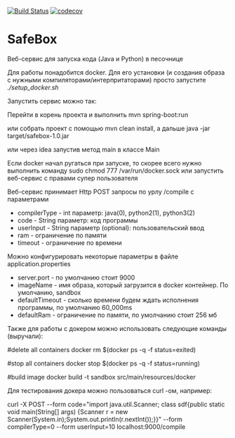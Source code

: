 [![Build Status](https://travis-ci.org/hh-project17/safebox.svg?branch=master)](https://travis-ci.org/hh-project17/safebox)
[![codecov](https://codecov.io/gh/hh-project17/safebox/branch/master/graph/badge.svg)](https://codecov.io/gh/hh-project17/safebox)

# SafeBox
Веб-сервис для запуска кода (Java и Python) в песочнице

Для работы понадобится docker. Для его установки (и создания образа с нужными компиляторами/интерпритаторами) просто запустите _./setup_docker.sh_

Запустить сервис можно так:

Перейти в корень проекта и выполнить mvn spring-boot:run 

или собрать проект с помощью mvn clean install, а дальше java -jar target/safebox-1.0.jar

или через idea запустив метод main в классе Main

Если docker начал ругаться при запуске, то скорее всего нужно выполнить команду sudo chmod 777 /var/run/docker.sock или запустить веб-сервис с правами супер пользователя

Веб-сервис принимает Http POST запросы по урлу /compile с параметрами

* compilerType - int параметр:  java(0), python2(1), python3(2)
* code - String параметр: код программы
* userInput - String параметр (optional): пользовательский ввод
* ram - ограничение по памяти
* timeout - ограничение по времени

Можно конфигурировать некоторые параметры в файле application.properties

* server.port - по умолчанию стоит 9000
* imageName - имя образа, который загрузится в docker контейнер. По умолчанию, sandbox
* defaultTimeout - сколько времени будем ждать исполнения программы, по умолчанию 60_000ms
* defaultRam - ограничение по памяти, по умолчанию стоит 256 мб



Также для работы с докером можно использовать следующие команды (выручали):

\#delete all containers
docker rm $(docker ps -q -f status=exited)

\#stop all containers
docker stop $(docker ps -q -f status=running)

\#build image
docker build -t sandbox src/main/resources/docker

Для тестирования докера можно пользоваться curl -ом, например:

curl -X POST --form code="import java.util.Scanner; class sdf{public static void main(String[] args) {Scanner r = new Scanner(System.in);System.out.println(r.nextInt());}}" --form compilerType=0 --form userInput=10  localhost:9000/compile
